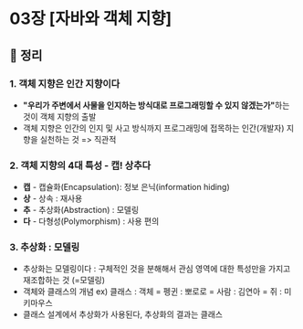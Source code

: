 # 03장 [자바와 객체 지향]
## :pencil: 정리
### 1. 객체 지향은 인간 지향이다
* <strong>"우리가 주변에서 사물을 인지하는 방식대로 프로그래밍할 수 있지 않겠는가"</strong>하는 것이 객체 지향의 출발
* 객체 지향은 인간의 인지 및 사고 방식까지 프로그래밍에 접목하는 인간(개발자) 지향을 실천하는 것 => 직관적

### 2. 객체 지향의 4대 특성 - 캡! 상추다
* <strong>캡</strong> - 캡슐화(Encapsulation): 정보 은닉(information hiding)
* <strong>상</strong> - 상속 : 재사용
* <strong>추</strong> - 추상화(Abstraction) : 모델링
* <strong>다</strong> - 다형성(Polymorphism) : 사용 편의

### 3. 추상화 : 모델링
* 추상화는 모델링이다 : 구체적인 것을 분해해서 관심 영역에 대한 특성만을 가지고 재조합하는 것 (=모델링)
* 객체와 클래스의 개념 ex) 클래스 : 객체 = 펭귄 : 뽀로로 = 사람 : 김연아 = 쥐 : 미키마우스
* 클래스 설계에서 추상화가 사용된다, 추상화의 결과는 클래스

